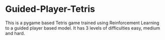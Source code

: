 # Guided-Player-Tetris
This is a pygame based Tetris game trained using Reinforcement Learning to a guided player based model. It has 3 levels of difficulties easy, medium and hard. 
